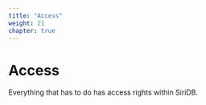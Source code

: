 ```yaml
---
title: "Access"
weight: 21
chapter: true
---
```


# Access

Everything that has to do has access rights within SiriDB.